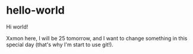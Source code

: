# hello-world

Hi world!

Xxmon here, I will be 25 tomorrow, and I want to change something in this special day (that's why I'm start to use git!).
